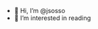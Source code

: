 - 👋 Hi, I’m @jsosso
- 👀 I’m interested in reading

<!---
jsosso/jsosso is a ✨ special ✨ repository because its `README.md` (this file) appears on your GitHub profile.
You can click the Preview link to take a look at your changes.
--->
